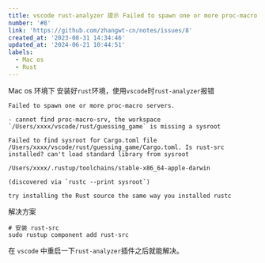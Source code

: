 ```yaml
---
title: vscode rust-analyzer 提示 Failed to spawn one or more proc-macro servers.
number: '#8'
link: 'https://github.com/zhangwt-cn/notes/issues/8'
created_at: '2023-08-31 14:34:46'
updated_at: '2024-06-21 10:44:51'
labels:
  - Mac os
  - Rust
---
```

Mac os 环境下 安装好`rust`环境，使用`vscode`时`rust-analyzer`报错
```shell
Failed to spawn one or more proc-macro servers.

- cannot find proc-macro-srv, the workspace `/Users/xxxx/vscode/rust/guessing_game` is missing a sysroot

Failed to find sysroot for Cargo.toml file /Users/xxxx/vscode/rust/guessing_game/Cargo.toml. Is rust-src installed? can't load standard library from sysroot

/Users/xxxx/.rustup/toolchains/stable-x86_64-apple-darwin

(discovered via `rustc --print sysroot`)

try installing the Rust source the same way you installed rustc
``` 
解决方案
```shell
# 安装 rust-src
sudo rustup component add rust-src
``` 
在 `vscode` 中重启一下`rust-analyzer`插件之后就能解决。
